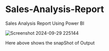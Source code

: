 # Sales-Analysis-Report
Sales Analysis Report Using Power BI

![Screenshot 2024-09-29 225144](https://github.com/user-attachments/assets/b2f26e39-dc27-411c-8fec-c9d63f0793cb)

Here above shows the snapShot of Output
